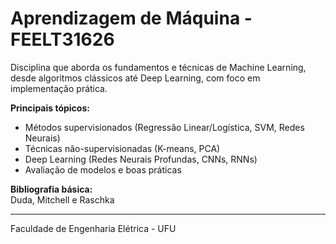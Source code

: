 # Aprendizagem de Máquina - FEELT31626

Disciplina que aborda os fundamentos e técnicas de Machine Learning, desde algoritmos clássicos até Deep Learning, com foco em implementação prática.

**Principais tópicos:**
- Métodos supervisionados (Regressão Linear/Logística, SVM, Redes Neurais)
- Técnicas não-supervisionadas (K-means, PCA)
- Deep Learning (Redes Neurais Profundas, CNNs, RNNs)
- Avaliação de modelos e boas práticas

**Bibliografia básica:**  
Duda, Mitchell e Raschka

---

Faculdade de Engenharia Elétrica - UFU
